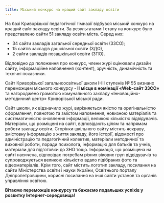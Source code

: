 ```yaml
---
title: Міський конкурс на кращий сайт закладу освіти
---
```


На базі Криворізької педагогічної гімназії відбувся міський конкурс на кращий сайт закладу освіти. За результатами І етапу на конкурс було представлено сайти 51 закладу освіти міста. Серед них:

- 34 сайти закладів загальної середньої освіти (ЗЗСО);
- 15 сайтів закладів дошкільної освіти (ЗДО),
- 2 сайти закладів позашкільної освіти (ЗПО).

Відповідно до положення про конкурс, члени журі оцінювали дизайн сайту, інформаційне наповнення (контент), зручність, динамічність та технічні показники.

Сайт Криворізької загальноосвітньої школи І-ІІІ ступенів № 55 визнано переможцем міського конкурсу - **ІІ місце в номінації «Web-сайт ЗЗСО»** та нагороджено грамотою комунального закладу «Інноваційно-методичний центр» Криворізької міської ради.

Сайт школи, як відзначило журі, вирізняється якістю та оригінальністю оформлення, повнотою та змістом наповнення, новизною матеріалів та систематичністю оновлення інформації, великою кількістю відвідувачів. Матеріали, що розміщені на сайті, відповідають цілям та напрямам роботи закладу освіти. Сторінки шкільного сайту містять яскраву, змістовну інформацію з життя закладу, його історії, відомості про адміністрацію та педагогічний колектив, матеріали методичної та виховної роботи, поради психолога, інформацію для батьків та учнів, матеріали для підготовки до ЗНО тощо. Інформація, що розміщена на сайті насичена, відповідає потребам різних вікових груп відвідувачів та супроводжується великою кількістю вдало підібраних фото та відеоматеріалів. Крім того, сайт містить логотип закладу, посилання на сайти Міністерства освіти і науки України, Освітнього порталу Дніпропетровщини, корисні посилання на інші сайти установ та органів управління освітою.

**Вітаємо переможців конкурсу та бажаємо подальших успіхів у розвитку Інтернет-середовища!**

<slideshow></slideshow>
